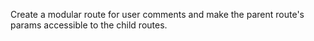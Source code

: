 Create a modular route for user comments and make the parent route's params accessible to the child routes.